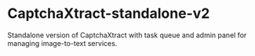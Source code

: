 # CaptchaXtract-standalone-v2
Standalone version of CaptchaXtract with task queue and admin panel for managing image-to-text services.
